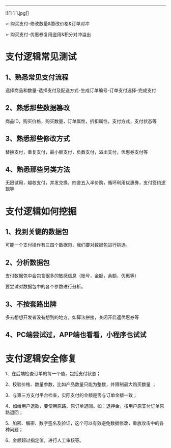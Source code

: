 
---
![[1 1 1.jpg]]

➢ 购买支付-修改数量&篡改价格&订单对冲

➢ 购买支付-优惠券复用盗用&积分对冲溢出

# 支付逻辑常见测试

## 1、熟悉常见支付流程

选择商品和数量-选择支付及配送方式-生成订单编号-订单支付选择-完成支付

## 2、熟悉那些数据篡改

商品ID，购买价格，购买数量，订单属性，折扣属性，支付方式，支付状态等

## 3、熟悉那些修改方式

替换支付，重复支付，最小额支付，负数支付，溢出支付，优惠券支付等

## 4、熟悉那些另类方法

无限试用，越权支付，并发兑换，四舍五入半价购，循环利用优惠券，支付签约逻辑等

# 支付逻辑如何挖掘


## 1、找到关键的数据包

可能一个支付操作有三四个数据包，我们要对数据包进行挑选。

## 2、分析数据包

支付数据包中会包含很多的敏感信息（账号，金额，余额，优惠等）

要尝试对数据包中的各个参数进行分析。

## 3、不按套路出牌

多去想想开发者没有想到的地方，如算法拼接，关闭开启返优惠券等

## 4、PC端尝试过，APP端也看看，小程序也试试


# 支付逻辑安全修复 

1、在后端检查订单的每一个值，包括支付状态；

2、校验价格、数量参数，比如产品数量只能为整数，并限制最大购买数量 ；

3、与第三方支付平台检查，实际支付的金额是否与订单金额一致；

4、如给用户退款，要使用原路、原订单退回。如：退押金，按用户原支付订单原路退回；

5、加密、解密、数字签名及验证，这个可以有效避免数据修改，重放攻击中的各种问题；

6、金额超过指定值，进行人工审核等。